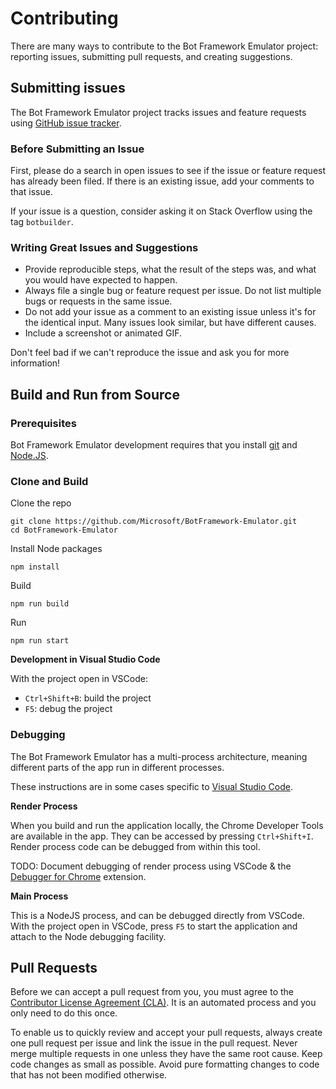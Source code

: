 # Contributing

There are many ways to contribute to the Bot Framework Emulator project: reporting issues, submitting pull requests, and creating suggestions.

## Submitting issues

The Bot Framework Emulator project tracks issues and feature requests using [GitHub issue tracker](https://github.com/BotBuilder-Emulator/issues).

### Before Submitting an Issue

First, please do a search in open issues to see if the issue or feature request has already been filed. If there is an existing issue, add your comments to that issue.

If your issue is a question, consider asking it on Stack Overflow using the tag `botbuilder`.

### Writing Great Issues and Suggestions
* Provide reproducible steps, what the result of the steps was, and what you would have expected to happen.
* Always file a single bug or feature request per issue. Do not list multiple bugs or requests in the same issue.
* Do not add your issue as a comment to an existing issue unless it's for the identical input. Many issues look similar, but have different causes.
* Include a screenshot or animated GIF.

Don't feel bad if we can't reproduce the issue and ask you for more information!

## Build and Run from Source

### Prerequisites
Bot Framework Emulator development requires that you install [git](https://git-scm.com) and [Node.JS](https://nodejs.org/).

### Clone and Build
Clone the repo
```
git clone https://github.com/Microsoft/BotFramework-Emulator.git
cd BotFramework-Emulator
```

Install Node packages
```
npm install
```

Build
```
npm run build
```

Run
```
npm run start
```

**Development in Visual Studio Code**

With the project open in VSCode:

* `Ctrl+Shift+B`: build the project
* `F5`: debug the project

### Debugging
The Bot Framework Emulator has a multi-process architecture, meaning different parts of the app run in different processes.

These instructions are in some cases specific to [Visual Studio Code](https://code.visualstudio.com).

**Render Process**

When you build and run the application locally, the Chrome Developer Tools are available in the app. They can be accessed by pressing `Ctrl+Shift+I`. Render process code can be debugged from within this tool.

TODO: Document debugging of render process using VSCode & the [Debugger for Chrome](https://marketplace.visualstudio.com/items/msjsdiag.debugger-for-chrome) extension.

**Main Process**

This is a NodeJS process, and can be debugged directly from VSCode. With the project open in VSCode, press `F5` to start the application and attach to the Node debugging facility.

## Pull Requests

Before we can accept a pull request from you, you must agree to the [Contributor License Agreement (CLA)](https://github.com/Microsoft/BotFramework-Emulator/wiki/Contributor-License-Agreement). It is an automated process and you only need to do this once.

To enable us to quickly review and accept your pull requests, always create one pull request per issue and link the issue in the pull request. Never merge multiple requests in one unless they have the same root cause. Keep code changes as small as possible. Avoid pure formatting changes to code that has not been modified otherwise.
